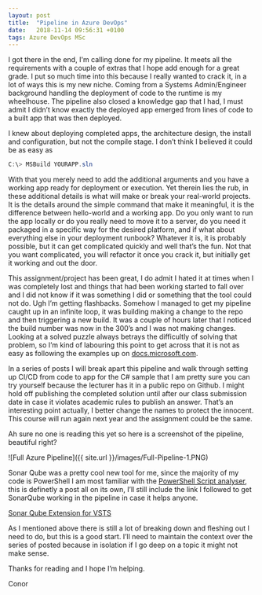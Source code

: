 ```yaml
---
layout: post
title:  "Pipeline in Azure DevOps"
date:   2018-11-14 09:56:31 +0100
tags: Azure DevOps MSc
---
```


I got there in the end, I'm calling done for my pipeline. It meets all the requirements with a couple of extras that I hope add enough for a great grade. I put so much time into this because I really wanted to crack it, in a lot of ways this is my new niche. Coming from a Systems Admin/Engineer background handling the deployment of code to the runtime is my wheelhouse. The pipeline also closed a knowledge gap that I had, I must admit I didn’t know exactly the deployed app emerged from lines of code to a built app that was then deployed.


I knew about deploying completed apps, the architecture design, the install and configuration, but not the compile stage. I don’t think I believed it could be as easy as 

```powershell
C:\> MSBuild YOURAPP.sln
```

With that you merely need to add the additional arguments and you have a working app ready for deployment or execution. Yet therein lies the rub, in these additional details is what will make or break your real-world projects. It is the details around the simple command that make it meaningful, it is the difference between hello-world and a working app. Do you only want to run the app locally or do you really need to move it to a server, do you need it packaged in a specific way for the desired platform, and if what about everything else in your deployment runbook? Whatever it is, it is probably possible, but it can get complicated quickly and well that’s the fun. Not that you want complicated, you will refactor it once you crack it, but initially get it working and out the door.


This assignment/project has been great, I do admit I hated it at times when I was completely lost and things that had been working started to fall over and I did not know if it was something I did or something that the tool could not do. Ugh I’m getting flashbacks. Somehow I managed to get my pipeline caught up in an infinite loop, it was building making a change to the repo and then triggering a new build. It was a couple of hours later that I noticed the build number was now in the 300’s and I was not making changes. Looking at a solved puzzle always betrays the difficultly of solving that problem, so I’m kind of labouring this point to get across that it is not as easy as following the examples up on [docs.microsoft.com](docs.microsoft.com).


In a series of posts I will break apart this pipeline and walk through setting up CI/CD from code to app for the C# sample that I am pretty sure you can try yourself because the lecturer has it in a public repo on Github. I might hold off publishing the completed solution until after our class submission date in case it violates academic rules to publish an answer. That’s an interesting point actually, I better change the names to protect the innocent. This course will run again next year and the assignment could be the same.

Ah sure no one is reading this yet so here is a screenshot of the pipeline, beautiful right?

![Full Azure Pipeline]({{ site.url }}/images/Full-Pipeline-1.PNG)

Sonar Qube was a pretty cool new tool for me, since the majority of my code is PowerShell I am most familiar with the [PowerShell Script analyser](https://github.com/PowerShell/PSScriptAnalyzer), this is definetly a post all on its own, I’ll still include the link I followed to get SonarQube working in the pipeline in case it helps anyone.

[Sonar Qube Extension for VSTS](https://docs.sonarqube.org/display/SCAN/Analyzing+with+SonarQube+Extension+for+VSTS-TFS)

As I mentioned above there is still a lot of breaking down and fleshing out I need to do, but this is a good start. I’ll need to maintain the context over the series of posted because in isolation if I go deep on a topic it might not make sense. 

Thanks for reading and I hope I’m helping.

Conor